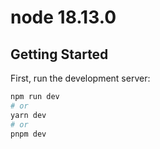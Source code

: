 # node 18.13.0
## Getting Started

First, run the development server:

```bash
npm run dev
# or
yarn dev
# or
pnpm dev
```